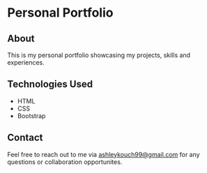 # Personal Portfolio

## About

This is my personal portfolio showcasing my projects, skills and experiences.

## Technologies Used

 - HTML
 - CSS
 - Bootstrap

## Contact

Feel free to reach out to me via ashleykouch99@gmail.com for any questions or collaboration opportunites.
